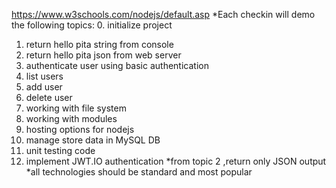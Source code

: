 https://www.w3schools.com/nodejs/default.asp
*Each checkin will demo the following topics:
0. initialize project
1. return hello pita string from console
2. return hello pita json from web server
3. authenticate user using basic authentication
4. list users
5. add user
6. delete user
7. working with file system
8. working with modules
9. hosting options for nodejs
10. manage store data in MySQL DB
11. unit testing code
12. implement JWT.IO authentication 
*from topic 2 ,return only JSON output
*all technologies should be standard and most popular